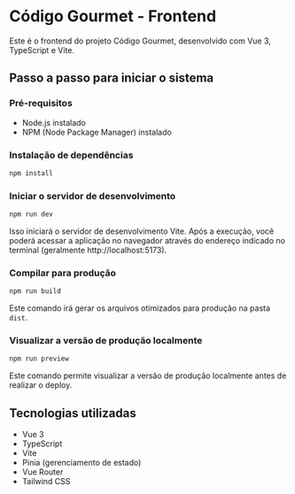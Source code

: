 # Código Gourmet - Frontend

Este é o frontend do projeto Código Gourmet, desenvolvido com Vue 3, TypeScript e Vite.

## Passo a passo para iniciar o sistema

### Pré-requisitos
- Node.js instalado
- NPM (Node Package Manager) instalado

### Instalação de dependências
```bash
npm install
```

### Iniciar o servidor de desenvolvimento
```bash
npm run dev
```
Isso iniciará o servidor de desenvolvimento Vite. Após a execução, você poderá acessar a aplicação no navegador através do endereço indicado no terminal (geralmente http://localhost:5173).

### Compilar para produção
```bash
npm run build
```
Este comando irá gerar os arquivos otimizados para produção na pasta `dist`.

### Visualizar a versão de produção localmente
```bash
npm run preview
```
Este comando permite visualizar a versão de produção localmente antes de realizar o deploy.

## Tecnologias utilizadas
- Vue 3
- TypeScript
- Vite
- Pinia (gerenciamento de estado)
- Vue Router
- Tailwind CSS